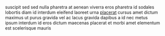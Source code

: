 suscipit sed sed nulla pharetra at aenean viverra eros pharetra id sodales
lobortis diam id interdum eleifend laoreet urna
[placerat](generated_webpages/praesent9.md) cursus amet dictum maximus ut purus
gravida vel ac lacus gravida dapibus a id nec metus ipsum interdum id eros
dictum maecenas placerat et morbi amet elementum est scelerisque mauris